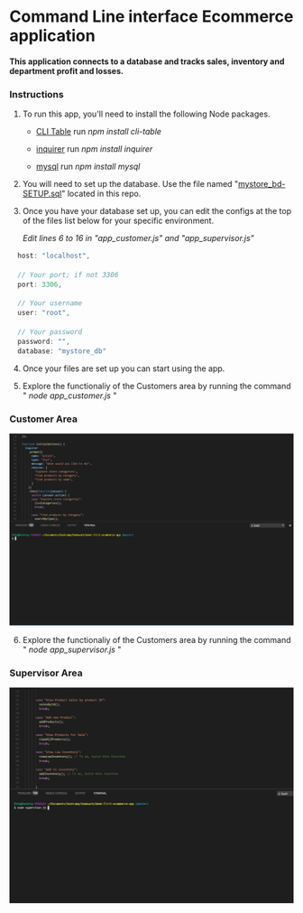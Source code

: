 # Command Line interface Ecommerce application

#### This application connects to a database and tracks sales, inventory and department profit and losses.

### Instructions

1. To run this app, you'll need to install the following Node packages.

   * [CLI Table](https://www.npmjs.com/package/cli-table) run _npm install cli-table_ 
   
   * [inquirer](https://www.npmjs.com/package/inquirer) run _npm install inquirer_ 
   
   * [mysql](https://www.npmjs.com/package/mysql) run _npm install mysql_ 

2. You will need to set up the database. Use the file named "[mystore_bd-SETUP.sql](/mystore_bd-SETUP.sql)" located in this repo.

3. Once you have your database set up, you can edit the configs at the top of the files list below for your specific environment. 

    _Edit lines 6 to 16 in "app_customer.js" and "app_supervisor.js"_

```javascript
  host: "localhost",

  // Your port; if not 3306
  port: 3306,

  // Your username
  user: "root",

  // Your password
  password: "",
  database: "mystore_db"
```

4. Once your files are set up you can start using the app.

5. Explore the functionaliy of the Customers area by running the command " _node app_customer.js_ "

### Customer Area

![app_customer.gif](images/app_customer.gif?raw=true "Customer Area")

6. Explore the functionaliy of the Customers area by running the command " _node app_supervisor.js_ "

### Supervisor Area

![app_supervisor.gif](images/app_supervisor.gif?raw=true "Supervisor Area")

